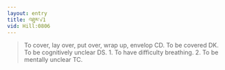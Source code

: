 ```yaml
---
layout: entry
title: འཐུམ་√1
vid: Hill:0806
---
```

> To cover, lay over, put over, wrap up, envelop CD. To be covered DK. To be cognitively unclear DS. 1. To have difficulty breathing. 2. To be mentally unclear TC.

